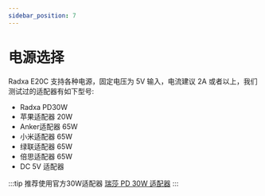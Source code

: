 ```yaml
---
sidebar_position: 7
---
```


# 电源选择

Radxa E20C 支持各种电源，固定电压为 5V 输入，电流建议 2A 或者以上，我们测试过的适配器有如下型号:

- Radxa PD30W
- 苹果适配器 20W
- Anker适配器 65W
- 小米适配器 65W
- 绿联适配器 65W
- 倍思适配器 65W
- DC 5V 适配器

:::tip
推荐使用官方30W适配器 [瑞莎 PD 30W 适配器](/accessories/pd_30w.md)
:::
